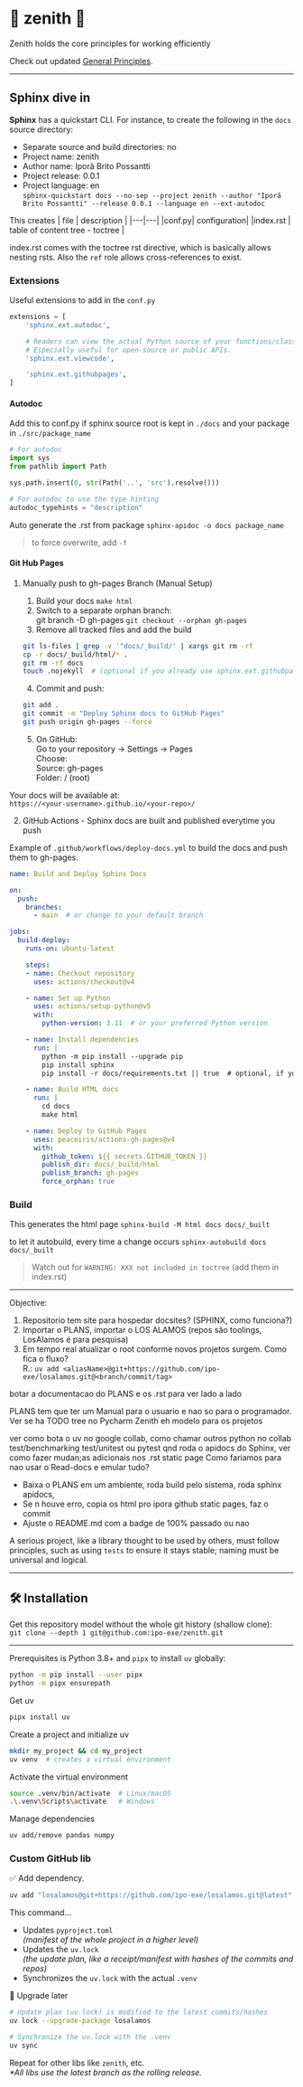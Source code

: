 # 🌟 zenith 🌟
Zenith holds the core principles for working efficiently

Check out updated [General Principles](https://github.com/ipo-exe/zenith/blob/main/principles.md).

---

## Sphinx dive in

**Sphinx** has a quickstart CLI. For instance, to create the following in the `docs` source directory:
- Separate source and build directories: no
- Project name: zenith
- Author name: Iporã Brito Possantti
- Project release: 0.0.1
- Project language: en  
`sphinx-quickstart docs --no-sep --project zenith --author "Iporã Brito Possantti" --release 0.0.1 --language en --ext-autodoc`

This creates
| file | description |
|---|---|
|conf.py| configuration|
|index.rst | table of content tree - toctree |

index.rst comes with the toctree rst directive, which is basically allows nesting rsts. Also the `ref` role allows cross-references to exist.

### Extensions
Useful extensions to add in the `conf.py`
```py
extensions = [
    'sphinx.ext.autodoc',

    # Readers can view the actual Python source of your functions/classes/modules directly from the docs.
    # Especially useful for open-source or public APIs.
    'sphinx.ext.viewcode',

    'sphinx.ext.githubpages',
]
```
#### Autodoc

Add this to conf.py if sphinx source root is kept in `./docs` and your package in `./src/package_name`
```python
# For autodoc
import sys
from pathlib import Path

sys.path.insert(0, str(Path('..', 'src').resolve()))

# For autodoc to use the type hinting
autodoc_typehints = "description"
```
Auto generate the .rst from package
`sphinx-apidoc -o docs package_name`
> to force overwrite, add `-f`

#### Git Hub Pages
1. Manually push to gh-pages Branch (Manual Setup)
    1. Build your docs `make html`
    1. Switch to a separate orphan branch:  
    git branch -D gh-pages
`git checkout --orphan gh-pages`
    1. Remove all tracked files and add the build  
    ```bash
    git ls-files | grep -v '^docs/_build/' | xargs git rm -rf
    cp -r docs/_build/html/* .
    git rm -rf docs
    touch .nojekyll  # (optional if you already use sphinx.ext.githubpages)
    ```

    4. Commit and push:
    ```bash
    git add .
    git commit -m "Deploy Sphinx docs to GitHub Pages"
    git push origin gh-pages --force
    ```

    5. On GitHub:  
    Go to your repository → Settings → Pages  
    Choose:    
        Source: gh-pages  
        Folder: / (root)

Your docs will be available at:  
`https://<your-username>.github.io/<your-repo>/`

2. GitHub Actions - Sphinx docs are built and published everytime you push

Example of `.github/workflows/deploy-docs.yml` to build the docs and push them to gh-pages.
```yml
name: Build and Deploy Sphinx Docs

on:
  push:
    branches:
      - main  # or change to your default branch

jobs:
  build-deploy:
    runs-on: ubuntu-latest

    steps:
    - name: Checkout repository
      uses: actions/checkout@v4

    - name: Set up Python
      uses: actions/setup-python@v5
      with:
        python-version: 3.11  # or your preferred Python version

    - name: Install dependencies
      run: |
        python -m pip install --upgrade pip
        pip install sphinx
        pip install -r docs/requirements.txt || true  # optional, if you use it

    - name: Build HTML docs
      run: |
        cd docs
        make html

    - name: Deploy to GitHub Pages
      uses: peaceiris/actions-gh-pages@v4
      with:
        github_token: ${{ secrets.GITHUB_TOKEN }}
        publish_dir: docs/_build/html
        publish_branch: gh-pages
        force_orphan: true

```

### Build 
This generates the html page
`sphinx-build -M html docs docs/_built`

to let it autobuild, every time a change occurs
`sphinx-autobuild docs docs/_built`

> Watch out for `WARNING: XXX not included in toctree` (add them in index.rst)


---

Objective: 
1. Repositorio tem site para hospedar docsites? (SPHINX, como funciona?)
1. Importar o PLANS, importar o LOS ALAMOS (repos são toolings, LosAlamos é para pesquisa)
1. Em tempo real atualizar o root conforme novos projetos surgem. Como fica o fluxo?  
R.: `uv add <aliasName>@git+https://github.com/ipo-exe/losalamos.git@<branch/commit/tag>`

botar a documentacao do PLANS e os .rst para ver lado a lado

PLANS tem que ter um Manual para o usuario e nao so para o programador.
Ver se ha TODO tree no Pycharm
Zenith eh modelo para os projetos

ver como bota o uv no google collab, como chamar outros python no collab
test/benchmarking
test/unitest ou pytest
qnd roda o apidocs do Sphinx, ver como fazer mudan;as adicionais nos .rst
static page
Como fariamos para nao usar o Read-docs e emular tudo?

- Baixa o PLANS em um ambiente, roda build pelo sistema, roda sphinx apidocs,
- Se n houve erro, copia os html pro ipora github static pages, faz o commit
- Ajuste o README.md com a badge de 100% passado ou nao

A serious project, like a library thought to be used by others, must follow principles, such as using `tests` to ensure it stays stable; naming must be universal and logical.

---

## 🛠️ Installation
Get this repository model without the whole git history (shallow clone):  
`git clone --depth 1 git@github.com:ipo-exe/zenith.git`

---

Prerequisites is Python 3.8+ and `pipx` to install `uv` globally:
```bash
python -m pip install --user pipx
python -m pipx ensurepath
```
Get uv
```bash
pipx install uv
```
Create a project and initialize uv
```bash
mkdir my_project && cd my_project
uv venv  # creates a virtual environment
```
Activate the virtual environment
```bash
source .venv/bin/activate  # Linux/macOS
.\.venv\Scripts\activate   # Windows
```
Manage dependencies
```bash
uv add/remove pandas numpy
```
### Custom GitHub lib
✅ Add dependency.
```bash
uv add "losalamos@git+https://github.com/ipo-exe/losalamos.git@latest"
```
This command...
- Updates `pyproject.toml`  
_(manifest of the whole project in a higher level)_
- Updates the `uv.lock`  
_(the update plan, like a receipt/manifest with hashes of the commits and repos)_
- Synchronizes the `uv.lock` with the actual `.venv`

🔄 Upgrade later
```bash
# Update plan (uv.lock) is modified to the latest commits/hashes
uv lock --upgrade-package losalamos

# Synchronize the uv.lock with the .venv
uv sync
```
Repeat for other libs like `zenith`, etc.  
_*All libs use the latest branch as the rolling release._